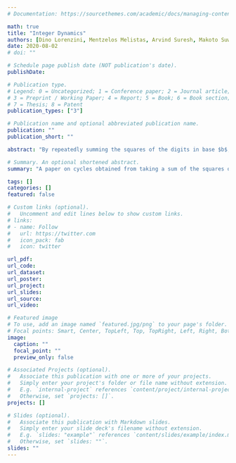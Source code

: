 ```yaml
---
# Documentation: https://sourcethemes.com/academic/docs/managing-content/

math: true
title: "Integer Dynamics"
authors: [Dino Lorenzini, Mentzelos Melistas, Arvind Suresh, Makoto Suwama, Haiyang Wang]
date: 2020-08-02
# doi: ""

# Schedule page publish date (NOT publication's date).
publishDate:

# Publication type.
# Legend: 0 = Uncategorized; 1 = Conference paper; 2 = Journal article;
# 3 = Preprint / Working Paper; 4 = Report; 5 = Book; 6 = Book section;
# 7 = Thesis; 8 = Patent
publication_types: ["3"]

# Publication name and optional abbreviated publication name.
publication: ""
publication_short: ""

abstract: "By repeatedly summing the squares of the digits in base $b$, we obtain a sequence of integers. In this paper, we are concerned with the cycles that arise in this iterative process. It is known that any such sequence ends in a cycle, and for a fixed base $b$, there are only finitely many cycles. We show that for any $\\ell \\ge 1$, the set of bases $b$ that admit a cycle of length $\\ell$ contains an arithmetic progression, and therefore has positive lower density."

# Summary. An optional shortened abstract.
summary: "A paper on cycles obtained from taking a sum of the squares of the digits in different bases."

tags: []
categories: []
featured: false

# Custom links (optional).
#   Uncomment and edit lines below to show custom links.
# links:
# - name: Follow
#   url: https://twitter.com
#   icon_pack: fab
#   icon: twitter

url_pdf:
url_code:
url_dataset:
url_poster:
url_project:
url_slides:
url_source:
url_video:

# Featured image
# To use, add an image named `featured.jpg/png` to your page's folder. 
# Focal points: Smart, Center, TopLeft, Top, TopRight, Left, Right, BottomLeft, Bottom, BottomRight.
image:
  caption: ""
  focal_point: ""
  preview_only: false

# Associated Projects (optional).
#   Associate this publication with one or more of your projects.
#   Simply enter your project's folder or file name without extension.
#   E.g. `internal-project` references `content/project/internal-project/index.md`.
#   Otherwise, set `projects: []`.
projects: []

# Slides (optional).
#   Associate this publication with Markdown slides.
#   Simply enter your slide deck's filename without extension.
#   E.g. `slides: "example"` references `content/slides/example/index.md`.
#   Otherwise, set `slides: ""`.
slides: ""
---
```

